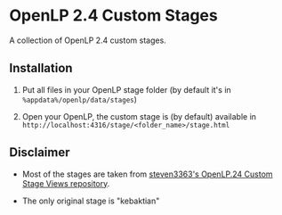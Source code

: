 # OpenLP 2.4 Custom Stages

A collection of OpenLP 2.4 custom stages.

## Installation

1. Put all files in your OpenLP stage folder (by default it's in `%appdata%/openlp/data/stages`)

2. Open your OpenLP, the custom stage is (by default) available in `http://localhost:4316/stage/<folder_name>/stage.html`

## Disclaimer

- Most of the stages are taken from [steven3363's OpenLP.24 Custom Stage Views repository](https://github.com/steven3363/OpenLP-2.4-Custom-Stage-Views-).

- The only original stage is "kebaktian"
